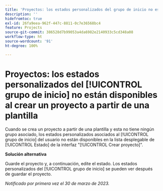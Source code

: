 ```yaml
---
title: 'Proyectos: los estados personalizados del grupo de inicio no están disponibles al crear un proyecto a partir de una plantilla'
description: ''
hidefromtoc: true
exl-id: 26fa9eea-962f-447c-8811-0c7e36568bc4
feature: Projects
source-git-commit: 386528d7b99053a4da6982e2140933c5cd348a08
workflow-type: ht
source-wordcount: '91'
ht-degree: 100%

---
```


# Proyectos: los estados personalizados del [!UICONTROL grupo de inicio] no están disponibles al crear un proyecto a partir de una plantilla

Cuando se crea un proyecto a partir de una plantilla y esta no tiene ningún grupo asociado, los estados personalizados asociados al [!UICONTROL grupo de inicio] del usuario no están disponibles en la lista desplegable de [!UICONTROL Estado] de la interfaz &quot;[!UICONTROL Crear proyecto]&quot;.

**Solución alternativa**

Guarde el proyecto y, a continuación, edite el estado. Los estados personalizados del [!UICONTROL grupo de inicio] se pueden ver después de guardar el proyecto.

_Notificado por primera vez el 30 de marzo de 2023._
